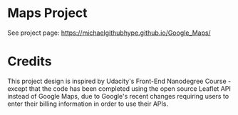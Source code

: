 # Maps Project 

See project page: https://michaelgithubhype.github.io/Google_Maps/

# Credits

This project design is inspired by Udacity's Front-End Nanodegree Course - except that the code has been completed using the open source Leaflet API instead of Google Maps, due to Google's recent changes requiring users to enter their billing information in order to use their APIs.
